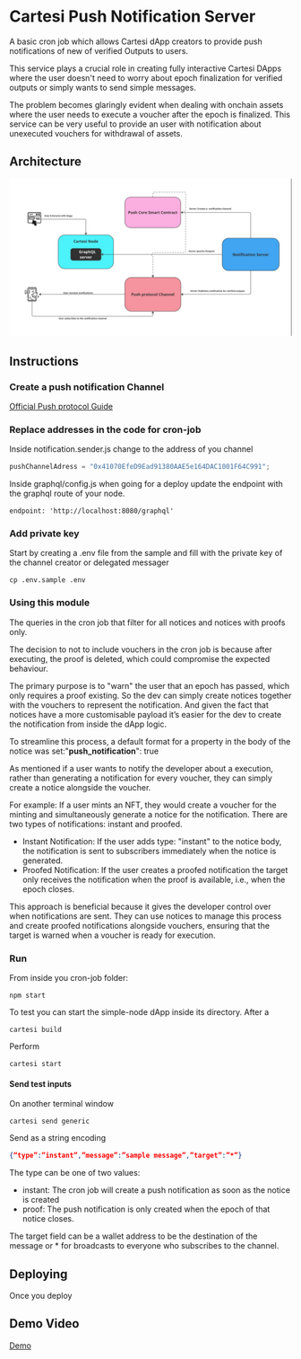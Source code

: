 # Cartesi Push Notification Server

A basic cron job which allows Cartesi dApp creators to provide push notifications of new of verified Outputs to users. 

This service plays a crucial role in creating fully interactive Cartesi DApps where the user doesn't need to worry about epoch finalization for verified outputs or simply wants to send simple messages.

The problem becomes glaringly evident when dealing with onchain assets where the user needs to execute a voucher after the epoch is finalized. This service can be very useful to provide an user with notification about unexecuted vouchers for withdrawal of assets.

## Architecture

![alt text](push.jpg)

## Instructions

### Create a push notification Channel

[Official Push protocol Guide](https://push.org/docs/notifications/tutorials/create-your-channel/)

### Replace addresses in the code for cron-job
Inside notification.sender.js change to the address of you channel
```javascript
pushChannelAdress = "0x41070EfeD9Ead91380AAE5e164DAC1001F64C991";
```
Inside graphql/config.js when going for a deploy update the endpoint with the graphql route of your node.
```
endpoint: 'http://localhost:8080/graphql'
```

### Add private key
Start by creating a .env file from the sample and fill with the private key of the channel creator or delegated messager
```
cp .env.sample .env
```

### Using this module

The queries in the cron job that filter for all notices and notices with proofs only. 

The decision to not to include vouchers in the cron job is because after executing, the proof is deleted, which could compromise the expected behaviour.

The primary purpose is to "warn" the user that an epoch has passed, which only requires a proof existing. So the dev can simply create notices together with the vouchers to represent the notification. And given the fact that notices have a more customisable payload it’s easier for the dev to create the notification from inside the dApp logic.

To streamline this process, a default format for a property in the body of the notice was set:"__push_notification__": true 

As mentioned if a user wants to notify the developer about a  execution, rather than generating a notification for every voucher, they can simply create a notice alongside the voucher. 

For example: If a user mints an NFT, they would create a voucher for the minting and simultaneously generate a notice for the notification. There are two types of notifications: instant and proofed. 

- Instant Notification: If the user adds type: "instant" to the notice body, the notification is sent to subscribers immediately when the notice is generated.
- Proofed Notification: If the user creates a proofed notification the target only receives the notification when the proof is available, i.e., when the epoch closes. 

This approach is beneficial because it gives the developer control over when notifications are sent. They can use notices to manage this process and create proofed notifications alongside vouchers, ensuring that the target is warned when a voucher is ready for execution.

### Run
From inside you cron-job folder:
```
npm start
```

To test you can start the simple-node dApp inside its directory.
After a 
```
cartesi build
```
Perform
```
cartesi start
```

#### Send test inputs
On another terminal window
```
cartesi send generic
```
Send as a string encoding 
```json
{“type”:”instant”,”message”:”sample message”,”target”:”*”}
```
The type can be one of two values:
- instant: The cron job will create a push notification as soon as the notice is created
- proof: The push notification is only created when the epoch of that notice closes.

The target field can be a wallet address to be the destination of the message or * for broadcasts to everyone who subscribes to the channel.

## Deploying 
Once you deploy 

## Demo Video

[Demo](https://youtu.be/SO-xhHT85Bk)